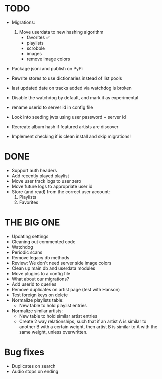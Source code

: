 # TODO

- Migrations:

  1. Move userdata to new hashing algorithm
     - favorites ✅
     - playlists
     - scrobble
     - images
     - remove image colors

- Package jsoni and publish on PyPi
- Rewrite stores to use dictionaries instead of list pools
- last updated date on tracks added via watchdog is broken
- Disable the watchdog by default, and mark it as experimental
- rename userid to server id in config file
- Look into seeding jwts using user password + server id
- Recreate album hash if featured artists are discover
- Implement checking if is clean install and skip migrations!

<!-- CHECKPOINT -->
<!-- ALBUM PAGE! -->

# DONE

- Support auth headers
- Add recently played playlist
- Move user track logs to user zero
- Move future logs to appropriate user id
- Store (and read) from the correct user account:
  1. Playlists
  2. Favorites

# THE BIG ONE

- Updating settings
- Cleaning out commented code
- Watchdog
- Periodic scans
- Remove legacy db methods
- Review: We don't need server side image colors
- Clean up main db and userdata modules
- Move plugins to a config file
- What about our migrations?
- Add userid to queries
- Remove duplicates on artist page (test with Hanson)
- Test foreign keys on delete
- Normalize playlists table:
  - New table to hold playlist entries
- Normalize similar artists:
  - New table to hold similar artist entries
  - Create 2 way relationships, such that if an artist A is similar to another B with a certain weight,
    then artist B is similar to A with the same weight, unless overwritten.

# Bug fixes

- Duplicates on search
- Audio stops on ending